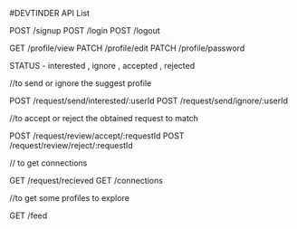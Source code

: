 #DEVTINDER API List

POST /signup
POST /login
POST /logout

GET /profile/view
PATCH /profile/edit
PATCH /profile/password


STATUS - interested , ignore , accepted , rejected


//to send or ignore the suggest profile

POST /request/send/interested/:userId
POST /request/send/ignore/:userId



//to accept or reject the obtained request to match

POST /request/review/accept/:requestId
POST /request/review/reject/:requestId



// to get connections

GET /request/recieved
GET /connections


//to get some profiles to explore

GET /feed